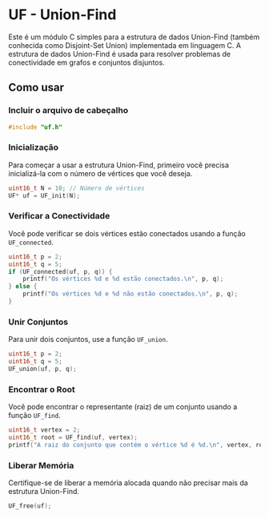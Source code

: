 
# UF - Union-Find

Este é um módulo C simples para a estrutura de dados Union-Find (também conhecida como Disjoint-Set Union) implementada em linguagem C. A estrutura de dados Union-Find é usada para resolver problemas de conectividade em grafos e conjuntos disjuntos.

## Como usar

### Incluir o arquivo de cabeçalho

```c
#include "uf.h"
```

### Inicialização

Para começar a usar a estrutura Union-Find, primeiro você precisa inicializá-la com o número de vértices que você deseja.

```c
uint16_t N = 10; // Número de vértices
UF* uf = UF_init(N);
```

### Verificar a Conectividade

Você pode verificar se dois vértices estão conectados usando a função `UF_connected`.

```c
uint16_t p = 2;
uint16_t q = 5;
if (UF_connected(uf, p, q)) {
    printf("Os vértices %d e %d estão conectados.\n", p, q);
} else {
    printf("Os vértices %d e %d não estão conectados.\n", p, q);
}
```

### Unir Conjuntos

Para unir dois conjuntos, use a função `UF_union`.

```c
uint16_t p = 2;
uint16_t q = 5;
UF_union(uf, p, q);
```

### Encontrar o Root

Você pode encontrar o representante (raiz) de um conjunto usando a função `UF_find`.

```c
uint16_t vertex = 2;
uint16_t root = UF_find(uf, vertex);
printf("A raiz do conjunto que contém o vértice %d é %d.\n", vertex, root);
```

### Liberar Memória

Certifique-se de liberar a memória alocada quando não precisar mais da estrutura Union-Find.

```c
UF_free(uf);
```
